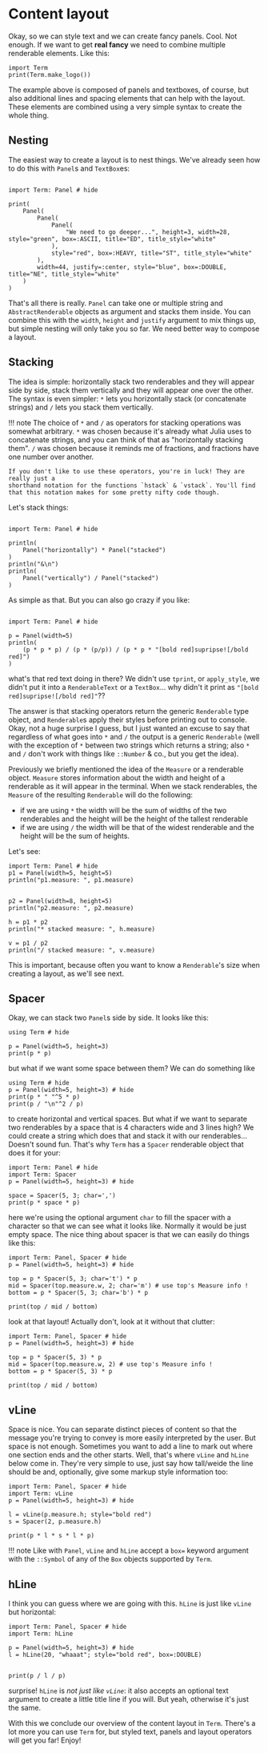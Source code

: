 # Content layout
Okay, so we can style text and we can create fancy panels. Cool. Not enough. If we want to get **real fancy** we need to combine multiple renderable elements. Like this:

```@example
import Term
print(Term.make_logo())
```

The example above is composed of panels and textboxes, of course, but also additional lines and spacing elements that can help with the layout. These elements are combined using a very simple syntax to create the whole thing.

## Nesting
The easiest way to create a layout is to nest things. We've already seen how to do this with `Panel`s and `TextBox`es:
```@example

import Term: Panel # hide

print(
    Panel(
        Panel(
            Panel(
                "We need to go deeper...", height=3, width=28, style="green", box=:ASCII, title="ED", title_style="white"
            ),
            style="red", box=:HEAVY, title="ST", title_style="white"
        ),
        width=44, justify=:center, style="blue", box=:DOUBLE, title="NE", title_style="white"
    )
)
```

That's all there is really. `Panel` can take one or multiple string and `AbstractRenderable` objects as argument and stacks them inside. You can combine this with the `width`, `height` and `justify` argument to mix things up, but simple nesting will only take you so far. We need better way to compose a layout.

## Stacking
The idea is simple: horizontally stack two renderables and they will appear side by side, stack them vertically and they will appear one over the other. The syntax is even simpler: `*` lets you horizontally stack (or concatenate strings) and `/` lets you stack them vertically.

!!! note
    The choice of `*` and `/` as operators for stacking operations was somewhat arbitrary.
    `*` was chosen because it's already what Julia uses to concatenate strings, and you can think of that as "horizontally stacking them". `/` was chosen because it reminds me of fractions, and fractions have one number over another. 

    If you don't like to use these operators, you're in luck! They are really just a 
    shorthand notation for the functions `hstack` & `vstack`. You'll find that this notation makes for some pretty nifty code though.

Let's stack things:

```@example

import Term: Panel # hide

println(
    Panel("horizontally") * Panel("stacked")
)
println("&\n")
println(
    Panel("vertically") / Panel("stacked")
)

```

As simple as that. But you can also go crazy if you like:

```@example

import Term: Panel # hide

p = Panel(width=5)
println(
    (p * p * p) / (p * (p/p)) / (p * p * "[bold red]supripse![/bold red]")
)
```


what's that red text doing in there? We didn't use `tprint`, or `apply_style`, we didn't put it into a `RenderableText` or a `TextBox`... why didn't it print as `"[bold red]supripse![/bold red]"`??

The answer is that stacking operators return the generic `Renderable` type object, and `Renderable`s apply their styles before printing out to console. Okay, not a huge surprise I guess, but I just wanted an excuse to say that regardless of what goes into `*` and `/` the output is a generic `Renderable` (well with the exception of `*` between two strings which returns a string; also `*` and `/` don't work with things like `::Number` & co., but you get the idea).

Previously we briefly mentioned the idea of the `Measure` or a renderable object. `Measure` stores information about the width and height of a renderable as it will appear in the terminal. When we stack renderables, the `Measure` of the resulting `Renderable` will do the following:
- if we are using `*` the width will be the sum of widths of the two renderables and the height will be the height  of the tallest renderable
-  if we are using `/` the width will be that of the widest renderable and the height will be the sum of heights. 

Let's see:
```@example
import Term: Panel # hide
p1 = Panel(width=5, height=5)
println("p1.measure: ", p1.measure)


p2 = Panel(width=8, height=5)
println("p2.measure: ", p2.measure)

h = p1 * p2
println("* stacked measure: ", h.measure)

v = p1 / p2
println("/ stacked measure: ", v.measure)
```

This is important, because often you want to know a `Renderable`'s size when creating a layout, as we'll see next.


## Spacer
Okay, we can stack two `Panel`s side by side. It looks like this:

```@example
using Term # hide

p = Panel(width=5, height=3)
print(p * p)
```

but what if we want some space between them? We can do something like
```@example
using Term # hide
p = Panel(width=5, height=3) # hide
print(p * " "^5 * p)
print(p / "\n"^2 / p)
```
to create horizontal and vertical spaces. But what if we want to separate two renderables by a space that is 4 characters wide and 3 lines high? We could create a string which does that and stack it with our renderables...
Doesn't sound fun. That's why `Term` has a `Spacer` renderable object that does it for your:
```@example
import Term: Panel # hide
import Term: Spacer
p = Panel(width=5, height=3) # hide

space = Spacer(5, 3; char=',')
print(p * space * p)
```

here we're using the optional argument `char` to fill the spacer with a character so that we can see what it looks like. Normally it would be just empty space. The nice thing about spacer is that we can easily do things like this:
```@example
import Term: Panel, Spacer # hide
p = Panel(width=5, height=3) # hide

top = p * Spacer(5, 3; char='t') * p
mid = Spacer(top.measure.w, 2; char='m') # use top's Measure info !
bottom = p * Spacer(5, 3; char='b') * p

print(top / mid / bottom)
```

look at that layout! Actually don't, look at it without that clutter:
```@example
import Term: Panel, Spacer # hide
p = Panel(width=5, height=3) # hide

top = p * Spacer(5, 3) * p
mid = Spacer(top.measure.w, 2) # use top's Measure info !
bottom = p * Spacer(5, 3) * p

print(top / mid / bottom)
```

## vLine
Space is nice. You can separate distinct pieces of content so that the message you're trying to convey is more easily interpreted by the user. But space is not enough. Sometimes you want to add a line to mark out where one section ends and the other starts.
Well, that's where `vLine` and `hLine` below come in. They're very simple to use, just say how tall/weide the line should be and, optionally, give some markup style information too:

```@example
import Term: Panel, Spacer # hide
import Term: vLine
p = Panel(width=5, height=3) # hide

l = vLine(p.measure.h; style="bold red")
s = Spacer(2, p.measure.h)

print(p * l * s * l * p)
```

!!! note
    Like with `Panel`, `vLine` and `hLine` accept a `box=` keyword argument with the `::Symbol` of any of the `Box` objects supported by `Term`.


## hLine
I think you can guess where we are going with this. `hLine` is just like `vLine` but horizontal:
```@example
import Term: Panel, Spacer # hide
import Term: hLine

p = Panel(width=5, height=3) # hide
l = hLine(20, "whaaat"; style="bold red", box=:DOUBLE)


print(p / l / p)
```

surprise! `hLine` is *not just like `vLine`*: it also accepts an optional text argument to create a little title line if you will. But yeah, otherwise it's just the same. 

With this we conclude our overview of the content layout in `Term`. There's a lot more you can use `Term` for, but styled text, panels and layout operators will get you far! Enjoy!